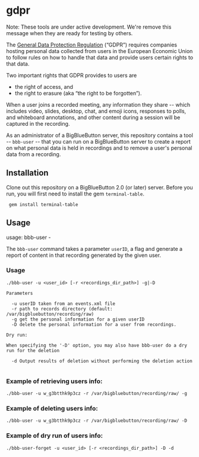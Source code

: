 # gdpr

Note: These tools are under active development.  We're remove this message when they are ready for testing by others.

The [General Data Protection Regulation](https://ec.europa.eu/commission/priorities/justice-and-fundamental-rights/data-protection/2018-reform-eu-data-protection-rules_en) (“GDPR”) requires companies hosting personal data collected from users in the European Economic Union to follow rules on how to handle that data and provide users certain rights to that data.

Two important rights that GDPR provides to users are 

  * the right of access, and 
  * the right to erasure (aka “the right to be forgotten”). 

When a user joins a recorded meeting, any information they share -- which includes video, slides, desktop, chat, and emoji icons, responses to polls, and whiteboard annotations, and other content during a session will be captured in the recording.

As an administrator of a BigBlueButton server, this repository contains a tool -- `bbb-user` -- that you can run on a BigBlueButton server to create a report on what personal data is held in recordings and to remove a user's personal data from a recording.

## Installation

Clone out this repository on a BigBlueButton 2.0 (or later) server.  Before you run, you will first need to install the gem `terminal-table`.

~~~
 gem install terminal-table
~~~

## Usage


usage: bbb-user -

The `bbb-user` command takes a parameter `userID`,  a flag and generate a report of content in that recording generated by the given user.

### Usage

~~~
./bbb-user -u <user_id> [-r <recordings_dir_path>] -g|-D

Parameters

  -u userID taken from an events.xml file
  -r path to records directory (default: /var/bigbluebutton/recording/raw)
  -g get the personal information for a given userID
  -D delete the personal information for a user from recordings.

Dry run:

When specifying the '-D' option, you may also have bbb-user do a dry run for the deletion 

  -d Output results of deletion without performing the deletion action
  
~~~

### Example of retrieving users info:

~~~
./bbb-user -u w_g3btthk9p3cz -r /var/bigbluebutton/recording/raw/ -g
~~~

### Example of deleting users info:

~~~
./bbb-user -u w_g3btthk9p3cz -r /var/bigbluebutton/recording/raw/ -D 
~~~


### Example of dry run of users info:

~~~
./bbb-user-forget -u <user_id> [-r <recordings_dir_path>] -D -d 
~~~
